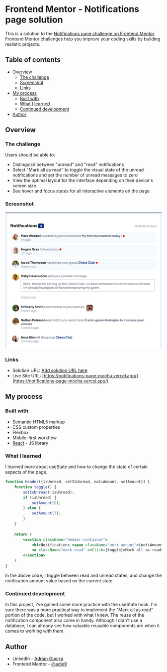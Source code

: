 # Frontend Mentor - Notifications page solution

This is a solution to the [Notifications page challenge on Frontend Mentor](https://www.frontendmentor.io/challenges/notifications-page-DqK5QAmKbC). Frontend Mentor challenges help you improve your coding skills by building realistic projects. 

## Table of contents

- [Overview](#overview)
  - [The challenge](#the-challenge)
  - [Screenshot](#screenshot)
  - [Links](#links)
- [My process](#my-process)
  - [Built with](#built-with)
  - [What I learned](#what-i-learned)
  - [Continued development](#continued-development)
- [Author](#author)



## Overview

### The challenge

Users should be able to:

- Distinguish between "unread" and "read" notifications
- Select "Mark all as read" to toggle the visual state of the unread notifications and set the number of unread messages to zero
- View the optimal layout for the interface depending on their device's screen size
- See hover and focus states for all interactive elements on the page

### Screenshot

![](./public/images/notifications-page.png)


### Links

- Solution URL: [Add solution URL here](https://your-solution-url.com)
- Live Site URL: [https://notifications-page-mocha.vercel.app/](https://notifications-page-mocha.vercel.app/)

## My process

### Built with

- Semantic HTML5 markup
- CSS custom properties
- Flexbox
- Mobile-first workflow
- [React](https://reactjs.org/) - JS library



### What I learned

I learned more about useState and how to change the state of certain aspects of the page.


```jsx
function Header({isUnread, setIsUnread, notiAmount, setAmount}) {
    function toggle() {
        setIsUnread(!isUnread);
        if (isUnread) {
            setAmount(0);
        } else {
            setAmount(3);
        }
    }

    return (
        <section className="header-container">
            <h1>Notifications <span className="noti-amount">{notiAmount}</span></h1>
            <a className="mark-read" onClick={toggle}>Mark all as read</a>
        </section>
    )
}
```
In the above code, I toggle between read and unread states, and change the notification amount value based on the current state.

### Continued development

In this project, I've gained some more practice with the useState hook. I'm sure there was a more practical way to implement the "Mark all as read" portion of the code, but I worked with what I knew. The reuse of the notification component also came in handy. Although I didn't use a database, I can already see how valuable reusable components are when it comes to working with them.


## Author

- LinkedIn - [Adrian Guerra](https://www.linkedin.com/in/adrian-guerra-a210a4196/)
- Frontend Mentor - [@adie9](https://www.frontendmentor.io/profile/adie9)




